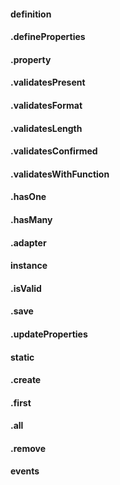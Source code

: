 #### definition
#### .defineProperties
#### .property
#### .validatesPresent
#### .validatesFormat
#### .validatesLength
#### .validatesConfirmed
#### .validatesWithFunction
#### .hasOne
#### .hasMany
#### .adapter
#### instance
#### .isValid
#### .save
#### .updateProperties
#### static
#### .create
#### .first
#### .all
#### .remove
#### events
